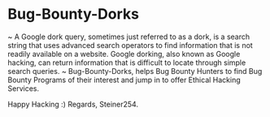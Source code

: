 # Bug-Bounty-Dorks
~ A Google dork query, sometimes just referred to as a dork, is a search string that uses advanced search operators to find information that is not readily available on a website. Google dorking, also known as Google hacking, can return information that is difficult to locate through simple search queries.
~ Bug-Bounty-Dorks, helps Bug Bounty Hunters to find Bug Bounty Programs of their interest and jump in to offer Ethical Hacking Services.

Happy Hacking :)
Regards,
Steiner254.
